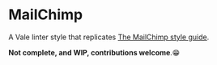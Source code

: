 # MailChimp

A Vale linter style that replicates [The MailChimp style guide](http://styleguide.mailchimp.com/).

__Not complete, and WIP, contributions welcome__.😁
